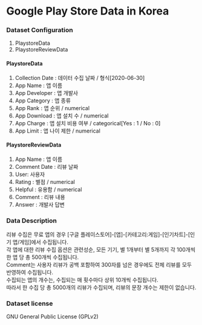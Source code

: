 # Google Play Store Data in Korea

### Dataset Configuration
1.	PlaystoreData
2.	PlaystoreReviewData

#### PlaystoreData
1.	Collection Date : 데이터 수집 날짜 / 형식[2020-06-30]
2.	App Name : 앱 이름
3.	App Developer : 앱 개발사
4.	App Category : 앱 종류
5.	App Rank : 앱 순위 / numerical
6.	App Download : 앱 설치 수 / numerical
7.	App Charge : 앱 설치 비용 여부 / categorical[Yes : 1 / No : 0]
8.	App Limit : 앱 나이 제한 / numerical

#### PlaystoreReviewData
1.	App Name : 앱 이름
2.	Comment Date : 리뷰 날짜
3.	User: 사용자
4.	Rating : 별점 / numerical
5.	Helpful : 유용함 / numerical
6.	Comment : 리뷰 내용
7.	Answer : 개발사 답변

### Data Description
리뷰 수집은 무료 앱의 경우 [구글 플레이스토어]-[앱]-[카테고리:게임]-[인기차트]-[인기 앱/게임]에서 수집됩니다.  
각 앱에 대한 리뷰 수집 옵션은 관련성순, 모든 기기, 별 1개부터 별 5개까지 각 100개씩 한 앱 당 총 500개씩 수집됩니다.  
Comment는 사용자 리뷰가 공백 포함하여 300자를 넘은 경우에도 전체 리뷰를 모두 반영하여 수집됩니다.  
수집되는 앱의 개수는, 수집되는 매 횟수마다 상위 10개씩 수집됩니다.  
따라서 한 수집 당 총 5000개의 리뷰가 수집되며, 리뷰의 문장 개수는 제한이 없습니다.  

### Dataset license
GNU General Public License (GPLv2)
